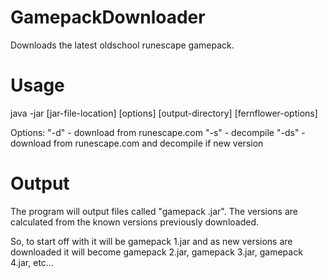 # GamepackDownloader
Downloads the latest oldschool runescape gamepack.

# Usage
java -jar [jar-file-location] [options] [output-directory] [fernflower-options]

Options:
"-d" - download from runescape.com
"-s" - decompile
"-ds" - download from runescape.com and decompile if new version

# Output
The program will output files called "gamepack <version>.jar". The versions are calculated from the known versions previously downloaded.

So, to start off with it will be gamepack 1.jar and as new versions are downloaded it will become gamepack 2.jar, gamepack 3.jar, gamepack 4.jar, etc...
